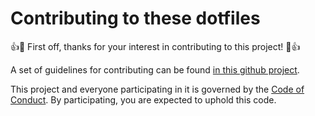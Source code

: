 # Contributing to these dotfiles

👍🎉 First off, thanks for your interest in contributing to this project! 🎉👍

A set of guidelines for contributing can be found [in this github project][website_contributing].

This project and everyone participating in it is governed by the [Code of Conduct][website_code_of_conduct].
By participating, you are expected to uphold this code.

[website_contributing]: https://github.com/dominicparga/contributing/
[website_code_of_conduct]: https://github.com/dominicparga/contributing/blob/master/CODE_OF_CONDUCT.md
